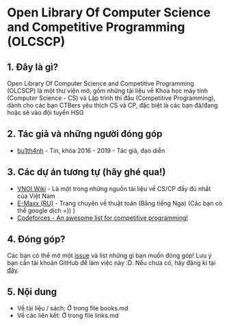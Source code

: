 # Open Library Of Computer Science and Competitive Programming (OLCSCP)

## 1. Đây là gì?
Open Library Of Computer Science and Competitive Programming (OLCSCP) là một thư viện mở, gồm những tài liệu về Khoa học máy tính (Computer Science - CS) và Lập trình thi đấu (Competitive Programming), dành cho các bạn CTBers yêu thích CS và CP, đặc biệt là các bạn đã/đang hoặc sẽ vào đội tuyển HSG

## 2. Tác giả và những người đóng góp
 * [bu1th4nh](github.com/bu1th4nh) - Tin, khóa 2016 - 2019 - Tác giả, đạo diễn
  

## 3. Các dự án tương tự (hãy ghé qua!)
 * [VNOI Wiki](vnoi.info/wiki/home) - Là một trong những nguồn tài liệu về CS/CP đầy đủ nhất của Việt Nam
 * [E-Maxx (RU)](emaxx.ru) - Trang chuyên về thuật toán (Bằng tiếng Nga) (Các bạn có thể google dịch =)) )
 * [Codeforces - An awesome list for competitive programming!](https://codeforces.com/blog/entry/23054?mobile=false&locale=en)

## 4. Đóng góp?
Các bạn có thể mở một [issue](https://github.com/CTB-informatics-team/open-library-of-cs/issues/new) và list những gì bạn muốn đóng góp! Lưu ý bạn cần tài khoản GitHub để làm việc này :D. Nếu chưa có, hãy đăng kí tại [đây](https://github.com/join).

## 5. Nội dung
 * Về tài liệu / sách: Ở trong file books.md
 * Về các liên kết: Ở trong file links.md

